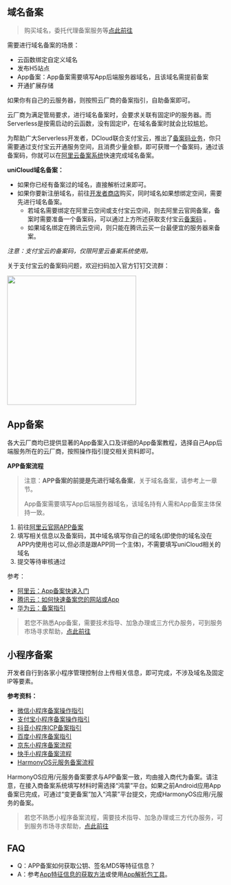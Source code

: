 ## 域名备案

> 购买域名，委托代理备案服务等[点此前往](https://market.aliyun.com/common/agents/yscdcloud?userCode=yp4pevgx#3)

需要进行域名备案的场景：
- 云函数绑定自定义域名
- 发布H5站点
- App备案：App备案需要填写App后端服务器域名，且该域名需提前备案
- 开通扩展存储

如果你有自己的云服务器，则按照云厂商的备案指引，自助备案即可。

云厂商为满足管局要求，进行域名备案时，会要求关联有固定IP的服务器。而Serverless是按需启动的云函数，没有固定IP，在域名备案时就会比较尴尬。

为帮助广大Serverless开发者，DCloud联合支付宝云，推出了[备案码业务](https://doc.dcloud.net.cn/uniCloud/price.html#备案码)，你只需要通过支付宝云开通服务空间，且消费少量金额，即可获赠一个备案码，通过该备案码，你就可以在[阿里云备案系统](https://beian.aliyun.com/)快速完成域名备案。

**uniCloud域名备案：**
- 如果你已经有备案过的域名，直接解析过来即可。
- 如果你要新注册域名，前往[开发者商店](https://market.aliyun.com/common/agents/yscdcloud?userCode=yp4pevgx#2)购买，同时域名如果想绑定空间，需要先进行域名备案。
  - 若域名需要绑定在阿里云空间或支付宝云空间，则去阿里云官网备案，备案时需要准备一个备案码，可以通过上方所述获取支付宝云[备案码](https://doc.dcloud.net.cn/uniCloud/price.html#备案码) 。
  - 如果域名绑定在腾讯云空间，则只能在腾讯云买一台最便宜的服务器来备案。



*注意：支付宝云的备案码，仅限阿里云备案系统使用。*

关于支付宝云的备案码问题，欢迎扫码加入官方钉钉交流群：

<img src="https://qiniu-web-assets.dcloud.net.cn/unidoc/zh/unicloud/1699427250281.png" width="300" />





## App备案

各大云厂商均已提供显著的App备案入口及详细的App备案教程，选择自己App后端服务所在的云厂商，按照操作指引提交相关资料即可。


**APP备案流程**


> 注意：**APP备案的前提是先进行域名备案**，关于域名备案，请参考上一章节。
> 
> App备案需要填写App后端服务器域名，该域名持有人需和App备案主体保持一致。


1. 前往[阿里云官网APP备案](https://wanwang.aliyun.com/qualificationrec/bazszl)
2. 填写相关信息以及备案码，其中域名填写你自己的域名(即使你的域名没在APP内使用也可以,但必须是跟APP同一个主体)，不需要填写uniCloud相关的域名
3. 提交等待审核通过


参考：
- [阿里云：App备案快速入门](https://wanwang.aliyun.com/qualificationrec/bazszl)
- [腾讯云：如何快速备案您的网站或App](https://cloud.tencent.com/document/product/243/39038)
- [华为云：备案指引](https://support.huaweicloud.com/usermanual-icp/zh-cn_topic_0000002127712329.html)


> 若您不熟悉App备案，需要技术指导、加急办理或三方代办服务，可到服务市场寻求帮助，[点此前往](https://market.aliyun.com/common/agents/yscdcloud?userCode=yp4pevgx#3)

## 小程序备案

开发者自行到各家小程序管理控制台上传相关信息，即可完成，不涉及域名及固定IP等要素。

**参考资料：**

- [微信小程序备案操作指引](https://developers.weixin.qq.com/miniprogram/product/record/record_guidelines.html)
- [支付宝小程序备案操作指引](https://opendocs.alipay.com/mini/0apy22?pathHash=2cd5467d)
- [抖音小程序ICP备案指引](https://developer.open-douyin.com/docs/resource/zh-CN/mini-app/operation/settle/ICPFiling/ICPintroduce)
- [百度小程序备案指引](https://smartprogram.baidu.com/docs/introduction/register_filings/)
- [京东小程序备案流程](https://mp-docs.jd.com/doc/operation/beian/2300)
- [快手小程序备案流程](https://mp.kuaishou.com/docs/operate/specification/icp/guide.html)
- [HarmonyOS元服务备案流程](https://developer.huawei.com/consumer/cn/doc/app/50130?ha_source=Dcloud&ha_sourceId=89000448)

HarmonyOS应用/元服务备案要求与APP备案一致，均由接入商代为备案。请注意，在接入商备案系统填写材料时需选择“鸿蒙”平台。如果之前Android应用App备案已完成，可通过“变更备案”加入“鸿蒙”平台提交，完成HarmonyOS应用/元服务的备案。

> 若您不熟悉小程序备案流程，需要技术指导、加急办理或三方代办服务，可到服务市场寻求帮助，[点此前往](https://market.aliyun.com/common/agents/yscdcloud?userCode=yp4pevgx#3)

## FAQ

- Q：APP备案如何获取公钥、签名MD5等特征信息？
- A：参考[App特征信息的获取方法](https://help.aliyun.com/zh/icp-filing/fill-in-app-feature-information)或使用[App解析包工具](https://www.yimenapp.com/developer/cert_analyse_upload.cshtml)。
